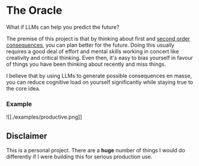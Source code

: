 # The Oracle

What if LLMs can help you predict the future?

The premise of this project is that by thinking about first and [second order consequences](https://fs.blog/second-order-thinking/), you can plan better for the future.
Doing this usually requires a good deal of effort and mental skills working in concert like creativity and critical thinking.
Even then, it's easy to bias yourself in favour of things you have been thinking about recently and miss things.

I believe that by using LLMs to generate possible consequences en masse, you can reduce cognitive load on yourself significantly while staying true to the core idea.

### Example

![[./examples/productive.png]]

## Disclaimer

This is a personal project. There are a **huge** number of things I would do differently if I were building this for serious production use.
